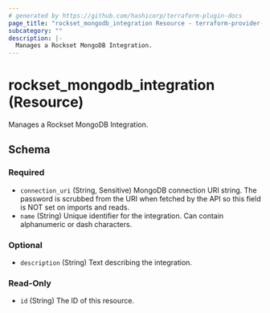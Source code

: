 ```yaml
---
# generated by https://github.com/hashicorp/terraform-plugin-docs
page_title: "rockset_mongodb_integration Resource - terraform-provider-rockset"
subcategory: ""
description: |-
  Manages a Rockset MongoDB Integration.
---
```


# rockset_mongodb_integration (Resource)

Manages a Rockset MongoDB Integration.



<!-- schema generated by tfplugindocs -->
## Schema

### Required

- `connection_uri` (String, Sensitive) MongoDB connection URI string. The password is scrubbed from the URI when fetched by the API so this field is NOT set on imports and reads.
- `name` (String) Unique identifier for the integration. Can contain alphanumeric or dash characters.

### Optional

- `description` (String) Text describing the integration.

### Read-Only

- `id` (String) The ID of this resource.


